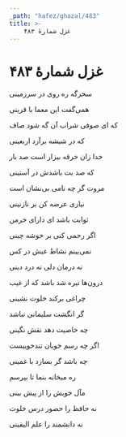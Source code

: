 ```yaml
---
_path: "hafez/ghazal/483"
title: >-
    غزل شمارهٔ ۴۸۳
---
```

# غزل شمارهٔ ۴۸۳

<div class="b" id="bn1"><div class="m1"><p>سحرگه ره روی در سرزمینی</p></div>
<div class="m2"><p>همی‌گفت این معما با قرینی</p></div></div>
<div class="b" id="bn2"><div class="m1"><p>که ای صوفی شراب آن گه شود صاف</p></div>
<div class="m2"><p>که در شیشه برآرد اربعینی</p></div></div>
<div class="b" id="bn3"><div class="m1"><p>خدا زان خرقه بیزار است صد بار</p></div>
<div class="m2"><p>که صد بت باشدش در آستینی</p></div></div>
<div class="b" id="bn4"><div class="m1"><p>مروت گر چه نامی بی‌نشان است</p></div>
<div class="m2"><p>نیازی عرضه کن بر نازنینی</p></div></div>
<div class="b" id="bn5"><div class="m1"><p>ثوابت باشد ای دارای خرمن</p></div>
<div class="m2"><p>اگر رحمی کنی بر خوشه چینی</p></div></div>
<div class="b" id="bn6"><div class="m1"><p>نمی‌بینم نشاط عیش در کس</p></div>
<div class="m2"><p>نه درمان دلی نه درد دینی</p></div></div>
<div class="b" id="bn7"><div class="m1"><p>درون‌ها تیره شد باشد که از غیب</p></div>
<div class="m2"><p>چراغی برکند خلوت نشینی</p></div></div>
<div class="b" id="bn8"><div class="m1"><p>گر انگشت سلیمانی نباشد</p></div>
<div class="m2"><p>چه خاصیت دهد نقش نگینی</p></div></div>
<div class="b" id="bn9"><div class="m1"><p>اگر چه رسم خوبان تندخوییست</p></div>
<div class="m2"><p>چه باشد گر بسازد با غمینی</p></div></div>
<div class="b" id="bn10"><div class="m1"><p>ره میخانه بنما تا بپرسم</p></div>
<div class="m2"><p>مآل خویش را از پیش بینی</p></div></div>
<div class="b" id="bn11"><div class="m1"><p>نه حافظ را حضور درس خلوت</p></div>
<div class="m2"><p>نه دانشمند را علم الیقینی</p></div></div>
